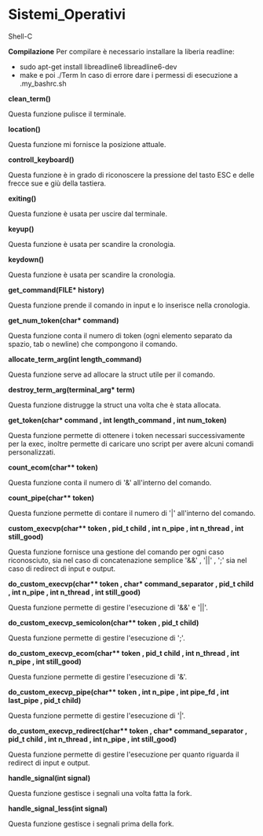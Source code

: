 # Sistemi_Operativi
Shell-C

**Compilazione**
Per compilare è necessario installare la liberia readline:
- sudo apt-get install libreadline6 libreadline6-dev
- make e poi ./Term
In caso di errore dare i permessi di esecuzione a .my_bashrc.sh

**clean_term()**

Questa funzione pulisce il terminale.

**location()**

Questa funzione mi fornisce la posizione attuale.

**controll_keyboard()**

Questa funzione è in grado di riconoscere la pressione del tasto ESC e delle frecce sue e giù della tastiera.

**exiting()**

Questa funzione è usata per uscire dal terminale.

**keyup()**

Questa funzione è usata per scandire la cronologia.

**keydown()**

Questa funzione è usata per scandire la cronologia.

**get_command(FILE\* history)**

Questa funzione prende il comando in input e lo inserisce nella cronologia.

**get_num_token(char\* command)**

Questa funzione conta il numero di token (ogni elemento separato da spazio, tab o newline) che compongono il comando.

**allocate_term_arg(int length_command)**

Questa funzione serve ad allocare la struct utile per il comando.

**destroy_term_arg(terminal_arg\* term)**

Questa funzione distrugge la struct una volta che è stata allocata.

**get_token(char\* command , int length_command , int num_token)**

Questa funzione permette di ottenere i token necessari successivamente per la exec, inoltre permette di caricare uno script per avere alcuni comandi personalizzati. 

**count_ecom(char\*\* token)**

Questa funzione conta il numero di '&' all'interno del comando.

**count_pipe(char\*\* token)**

Questa funzione permette di contare il numero di '|' all'interno del comando.

**custom_execvp(char\*\* token , pid_t child , int n_pipe , int n_thread , int still_good)**

Questa funzione fornisce una gestione del comando per ogni caso riconosciuto, sia nel caso di concatenazione semplice '&&' , '||' , ';' sia nel caso di redirect di input e output.

**do_custom_execvp(char\*\* token , char\* command_separator , pid_t child , int n_pipe , int n_thread , int still_good)**

Questa funzione permette di gestire l'esecuzione di '&&' e '||'.

**do_custom_execvp_semicolon(char\*\* token , pid_t child)**

Questa funzione permette di gestire l'esecuzione di ';'.

**do_custom_execvp_ecom(char\*\* token , pid_t child , int n_thread , int n_pipe , int still_good)**

Questa funzione permette di gestire l'esecuzione di '&'.

**do_custom_execvp_pipe(char\*\* token , int n_pipe , int pipe_fd , int last_pipe , pid_t child)**

Questa funzione permette di gestire l'esecuzione di '|'.

**do_custom_execvp_redirect(char\*\* token , char\* command_separator , pid_t child , int n_thread , int n_pipe , int still_good)**

Questa funzione permette di gestire l'esecuzione per quanto riguarda il redirect di input e output.

**handle_signal(int signal)**

Questa funzione gestisce i segnali una volta fatta la fork.

**handle_signal_less(int signal)**

Questa funzione gestisce i segnali prima della fork.
